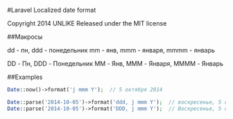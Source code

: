 #Laravel Localized date format

Copyright 2014 UNLIKE
Released under the MIT license

##Макросы

dd - пн, ddd - понедельник
mm - янв, mmm - января, mmmm - январь

DD - Пн, DDD - Понедельник
MM - Янв, MMM - Января, MMMM - Январь
  
##Examples

```php
Date::now()->format('j mmm Y');  // 5 октября 2014

Date::parse('2014-10-05')->format('ddd, j mmm Y');  // воскресенье, 5 октября 2014
Date::parse('2014-10-05')->format('DDD, j mmm Y');  // Воскресенье, 5 октября 2014
```